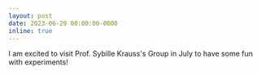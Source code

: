 ```yaml
---
layout: post
date: 2023-06-29 00:00:00-0000
inline: true
---
```


I am excited to visit Prof. Sybille Krauss's Group in July to have some fun with experiments!
